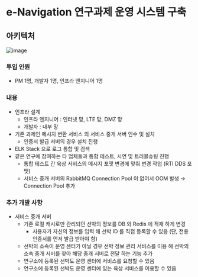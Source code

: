 # e-Navigation 연구과제 운영 시스템 구축
## 아키텍처
![image](https://github.com/SoonMyeong/resume-portpolio/assets/31875043/636d1fbd-23d5-4fc0-8812-5880bcd44925)


### 투입 인원
- PM 1명, 개발자 1명, 인프라 엔지니어 1명
### 내용
- 인프라 설계
  - 인프라 엔지니어 : 인터넷 망, LTE 망, DMZ 망
  - 개발자 : 내부 망
- 기존 과제인 메시지 변환 서비스 외 서비스 중개 서버 인수 및 설치
  - 인증서 발급 서버의 경우 설치 진행
- ELK Stack 으로 로그 통합 및 검색
- 같은 연구에 참여하는 타 업체들과 통합 테스트, 시연 및 트러블슈팅 진행
    - 통합 테스트 간 육상 서비스의 메시지 포맷 변경에 맞춰 변경 작업 (RTI DDS 포맷)
    - 서비스 중개 서버의 RabbitMQ Connection Pool 이 없어서 OOM 발생 → Connection Pool 추가
 
### 추가 개발 사항
- 서비스 중개 서버
  - 기존 로컬 캐시로만 관리되던 선박의 정보를 DB 와 Redis 에 적재 하게 변경
    - 사용자가 자신의 정보를 입력 해 선박 ID 를 직접 등록할 수 있음 (단, 전용 인증서를 먼저 발급 받아야 함)
  - 선박의 소속이 운영 센터가 아닐 경우 선박 정보 관리 서비스를 이용 해 선박의 소속 중개 서버를 찾아 해당 중개 서버로 전달 하는 기능 추가
  -   연구소에 등록된 선박도 운영 센터에 서비스를 요청할 수 있음
    - 연구소에 등록된 선박도 운영 센터에 있는 육상 서비스를 이용할 수 있음
